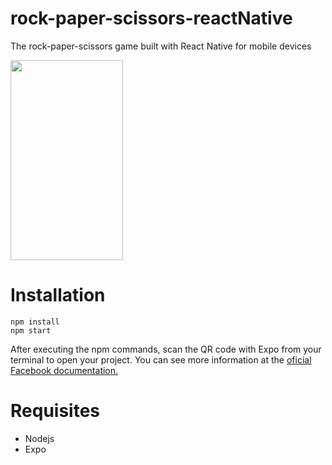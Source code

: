 # rock-paper-scissors-reactNative
The rock-paper-scissors game built with React Native for mobile devices

<img src="https://github.com/matheus-lima92/rock-paper-scissors-reactNative/blob/master/imgs/print_jokenpo.png?raw=true" width="180" height="320">


# Installation

```
npm install
npm start
```

After executing the npm commands, scan the QR code with Expo from your terminal to open your project. You can see more information at the [oficial Facebook documentation.](https://facebook.github.io/react-native/docs/getting-started.html) 

# Requisites 
* Nodejs
* Expo
